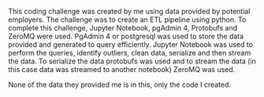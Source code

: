 This coding challenge was created by me using data provided by potential employers. The challenge was to create an ETL pipeline using python.
To complete this challenge, Jupyter Notebook, pgAdmin 4, Protobufs and ZeroMQ were used.
PgAdmin 4 or postgresql was used to store the data provided and generated to query efficiently. Jupyter Notebook was used to perform the queries, identify outliers, clean data, serialize and then stream the data. To serialize the data protobufs was used and to stream the data (in this case data was streamed to another notebook) ZeroMQ was used.

None of the data they provided me is in this, only the code I created. 
